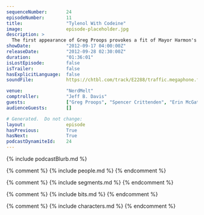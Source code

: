 ```yaml
---
sequenceNumber:       24
episodeNumber:        11
title:                "Tylenol With Codeine"
image:                episode-placeholder.jpg
description: >
  The first appearance of Greg Proops provokes a fit of Mayor Harmon's pointless political rants and a D&D adventure that shall forever be remembered as involving unicorn pee.
showDate:             "2012-09-17 04:00:00Z"
releaseDate:          "2012-09-28 02:30:00Z"
duration:             "01:36:01"
isLostEpisode:        false
isTrailer:            false
hasExplicitLanguage:  false
soundFile:            https://chtbl.com/track/E2288/traffic.megaphone.fm/STA8755972312.mp3?updated=1555713084

venue:                "NerdMelt"
comptroller:          "Jeff B. Davis"
guests:               ["Greg Proops", "Spencer Crittenden", "Erin McGathy"]
audienceGuests:       []

# Generated.  Do not change:
layout:               episode
hasPrevious:          True
hasNext:              True
podcastDynamiteId:    24
---
```


{% include podcastBlurb.md %}

{% comment %}
{% include people.md %}
{% endcomment %}

{% comment %}
{% include segments.md %}
{% endcomment %}

{% comment %}
{% include bits.md %}
{% endcomment %}

{% comment %}
{% include characters.md %}
{% endcomment %}
